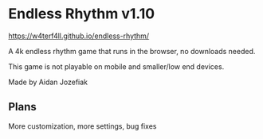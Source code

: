 # Endless Rhythm v1.10

https://w4terf4ll.github.io/endless-rhythm/

A 4k endless rhythm game that runs in the browser, no downloads needed.

This game is not playable on mobile and smaller/low end devices.

Made by Aidan Jozefiak

## Plans

More customization, more settings, bug fixes
